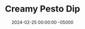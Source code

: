 ---
layout: post
title:  "Creamy Pesto Dip"
date:   2024-02-25 00:00:00 -05000
categories: 
- Recipes
- Sauces, etc.
permalink: /recipes/creamy-pesto
image: /assets/Food/Spreads, Sauces, Toppings/Creamy Pesto/pesto-cover.jpg
ing: pesto-ing
facts: pesto-facts
Prep: 10
Rest: 
Cook: 
Source1: https://www.youtube.com/watch?v=1eXvV-7pOp0
Source2: 
Description: This pesto is more of a spread than a sauce, and is my personal favorite for dipping raw vegetables or for spreading on a sandwich. It's made creamy by swapping olive oil for cottage cheese, which is honestly way better than it sounds. I know you're probably scared of cottage cheese reading through many of these recipes, but honestly give it a shot, you'll be surprised. Each serving is about 40g.
Instructions: 
- Toast the nuts over medium heat in a dry pan for 2-3 minutes.  Any nuts will work here - almonds, peanuts, pistachios, etc., or none if you have a nut allergy<br><br>

- Add the nuts, cheeses, spinach, garlic and salt to a food processor. Blend on high until everything is finely blended, about 45 seconds. Scrape down the sides if needed<br><br>
- <center><img src="/assets/Food/Spreads, Sauces, Toppings/Creamy Pesto/pesto-2.jpg" alt="" class="instruction-image"></center>

- Add in the cottage cheese and blend until fully combined. Season with salt to taste.  Transfer to a mason jar and store in the fridge for up to a few days
---